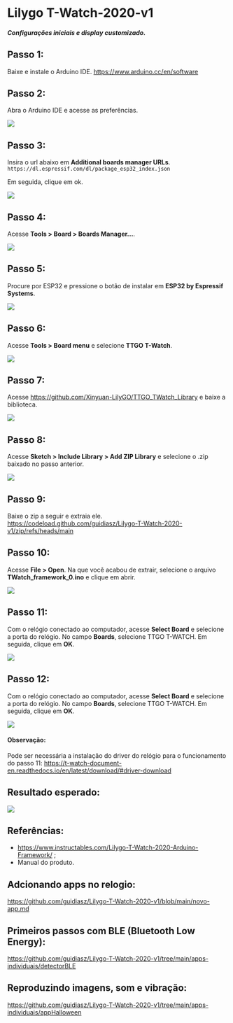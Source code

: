 # Lilygo T-Watch-2020-v1 
##### Configurações iniciais e display customizado.

## Passo 1:
Baixe e instale o Arduino IDE.
https://www.arduino.cc/en/software

## Passo 2:
Abra o Arduino IDE e acesse as preferências.

![](https://raw.githubusercontent.com/guidiasz/Lilygo-T-Watch-2020-v1/main/imagens/passo-2.png)

## Passo 3:
Insira o url abaixo em **Additional boards manager URLs**.
`https://dl.espressif.com/dl/package_esp32_index.json`

Em seguida, clique em ok.<br>

![](https://raw.githubusercontent.com/guidiasz/Lilygo-T-Watch-2020-v1/main/imagens/passo-3.png)

## Passo 4:
Acesse **Tools > Board > Boards Manager...**.

![](https://raw.githubusercontent.com/guidiasz/Lilygo-T-Watch-2020-v1/main/imagens/passo-4.png)

## Passo 5:
Procure por ESP32 e pressione o botão de instalar em **ESP32 by Espressif Systems**.

![](https://raw.githubusercontent.com/guidiasz/Lilygo-T-Watch-2020-v1/main/imagens/passo-5.png)

## Passo 6:
Acesse **Tools > Board menu** e selecione **TTGO T-Watch**.

![](https://raw.githubusercontent.com/guidiasz/Lilygo-T-Watch-2020-v1/main/imagens/passo-6.png)

## Passo 7:
Acesse https://github.com/Xinyuan-LilyGO/TTGO_TWatch_Library e baixe a biblioteca.

![](https://raw.githubusercontent.com/guidiasz/Lilygo-T-Watch-2020-v1/main/imagens/passo-7.png)

## Passo 8:
Acesse **Sketch > Include Library > Add ZIP Library** e selecione o .zip baixado no passo anterior.

![](https://raw.githubusercontent.com/guidiasz/Lilygo-T-Watch-2020-v1/main/imagens/passo-8.png)

## Passo 9:
Baixe o zip a seguir e extraia ele. 
https://codeload.github.com/guidiasz/Lilygo-T-Watch-2020-v1/zip/refs/heads/main

## Passo 10:
 Acesse **File > Open**. Na que você acabou de extrair, selecione o arquivo **TWatch_framework_0.ino** e clique em abrir.
 
 ![](https://raw.githubusercontent.com/guidiasz/Lilygo-T-Watch-2020-v1/main/imagens/passo-10.png)
 
## Passo 11:
 Com o relógio conectado ao computador, acesse **Select Board** e selecione a porta do relógio. No campo **Boards**, selecione TTGO T-WATCH. Em seguida,  clique em **OK**.
 
 ![](https://raw.githubusercontent.com/guidiasz/Lilygo-T-Watch-2020-v1/main/imagens/passo-11.png)
 
## Passo 12:
 Com o relógio conectado ao computador, acesse **Select Board** e selecione a porta do relógio. No campo **Boards**, selecione TTGO T-WATCH. Em seguida,  clique em **OK**.
 
 ![](https://raw.githubusercontent.com/guidiasz/Lilygo-T-Watch-2020-v1/main/imagens/passo-12.png)
 
#### Observação:
 Pode ser necessária a instalação do driver do relógio para o funcionamento do passo 11: https://t-watch-document-en.readthedocs.io/en/latest/download/#driver-download
 
## Resultado esperado:

![](https://raw.githubusercontent.com/guidiasz/Lilygo-T-Watch-2020-v1/main/imagens/resultado-esperado.jpg)

## Referências:
- https://www.instructables.com/Lilygo-T-Watch-2020-Arduino-Framework/ ;
- Manual do produto.

## Adcionando apps no relogio:
https://github.com/guidiasz/Lilygo-T-Watch-2020-v1/blob/main/novo-app.md

## Primeiros passos com BLE (Bluetooth Low Energy):
https://github.com/guidiasz/Lilygo-T-Watch-2020-v1/tree/main/apps-individuais/detectorBLE

## Reproduzindo imagens, som e vibração:
https://github.com/guidiasz/Lilygo-T-Watch-2020-v1/tree/main/apps-individuais/appHalloween


